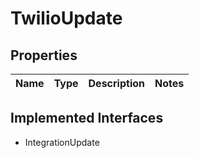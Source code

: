 

# TwilioUpdate

## Properties

Name | Type | Description | Notes
------------ | ------------- | ------------- | -------------


## Implemented Interfaces

* IntegrationUpdate


